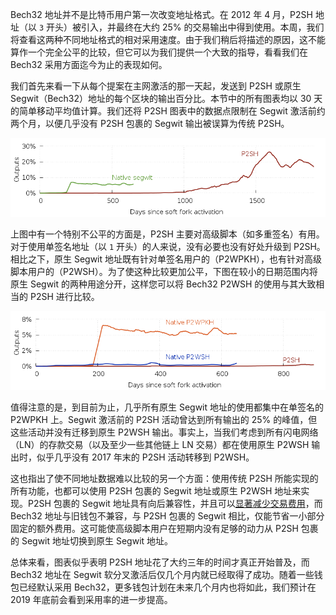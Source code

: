 Bech32 地址并不是比特币用户第一次改变地址格式。在 2012 年 4 月，P2SH 地址（以 `3` 开头）被引入，并最终在大约 25% 的交易输出中得到使用。本周，我们将查看这两种不同地址格式的相对采用速度。由于我们稍后将描述的原因，这不能算作一个完全公平的比较，但它可以为我们提供一个大致的指导，看看我们在 Bech32 采用方面迄今为止的表现如何。

我们首先来看一下从每个提案在主网激活的那一天起，发送到 P2SH 或原生 Segwit（Bech32）地址的每个区块的输出百分比。本节中的所有图表均以 30 天的简单移动平均值计算。我们还将 P2SH 图表中的数据点限制在 Segwit 激活前约两个月，以便几乎没有 P2SH 包裹的 Segwit 输出被误算为传统 P2SH。

![P2SH 采用速度与原生 Segwit 的比较。Segwit 线是 P2WPKH 和 P2WSH 的总和](/img/posts/2019-06-p2sh-vs-segwit-aggregate.png)

上图中有一个特别不公平的方面是，P2SH 主要对高级脚本（如多重签名）有用。对于使用单签名地址（以 `1` 开头）的人来说，没有必要也没有好处升级到 P2SH。相比之下，原生 Segwit 地址既有针对单签名用户的（P2WPKH），也有针对高级脚本用户的（P2WSH）。为了使这种比较更加公平，下图在较小的日期范围内将原生 Segwit 的两种用途分开，这样您可以将 Bech32 P2WSH 的使用与其大致相当的 P2SH 进行比较。

![P2SH 采用速度与原生 Segwit 的比较。分别展示 P2WPKH 和 P2WSH 的数据](/img/posts/2019-06-p2sh-vs-segwit-separate.png)

值得注意的是，到目前为止，几乎所有原生 Segwit 地址的使用都集中在单签名的 P2WPKH 上。Segwit 激活前的 P2SH 活动曾达到所有输出的 25% 的峰值，但这些活动并没有迁移到原生 P2WSH 输出。事实上，当我们考虑到所有闪电网络（LN）的存款交易（以及至少一些其他链上 LN 交易）都在使用原生 P2WSH 输出时，似乎几乎没有 2017 年末的 P2SH 活动转移到 P2WSH。

这也指出了使不同地址数据难以比较的另一个方面：使用传统 P2SH 所能实现的所有功能，也都可以使用 P2SH 包裹的 Segwit 地址或原生 P2WSH 地址来实现。P2SH 包裹的 Segwit 地址具有向后兼容性，并且可以[显著减少交易费用][bech32 fees]，而 Bech32 地址与旧钱包不兼容，与 P2SH 包裹的 Segwit 相比，仅能节省一小部分固定的额外费用。这可能使高级脚本用户在短期内没有足够的动力从 P2SH 包裹的 Segwit 地址切换到原生 Segwit 地址。

总体来看，图表似乎表明 P2SH 地址花了大约三年的时间才真正开始普及，而 Bech32 地址在 Segwit 软分叉激活后仅几个月内就已经取得了成功。随着一些钱包已经默认采用 Bech32，更多钱包计划在未来几个月内也将如此，我们预计在 2019 年底前会看到采用率的进一步提高。

[bech32 fees]: /zh/newsletters/2019/04/16/#bech32-发送支持
